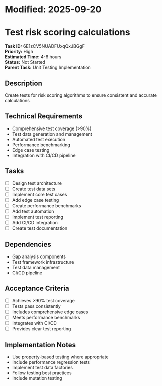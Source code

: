 # Modified: 2025-09-20

# Test risk scoring calculations

**Task ID:** 6E1zCV5NUADFUxqQxJBGgF  
**Priority:** High  
**Estimated Time:** 4-6 hours  
**Status:** Not Started  
**Parent Task:** Unit Testing Implementation

## Description
Create tests for risk scoring algorithms to ensure consistent and accurate calculations

## Technical Requirements
- Comprehensive test coverage (>90%)
- Test data generation and management
- Automated test execution
- Performance benchmarking
- Edge case testing
- Integration with CI/CD pipeline

## Tasks
- [ ] Design test architecture
- [ ] Create test data sets
- [ ] Implement core test cases
- [ ] Add edge case testing
- [ ] Create performance benchmarks
- [ ] Add test automation
- [ ] Implement test reporting
- [ ] Add CI/CD integration
- [ ] Create test documentation

## Dependencies
- Gap analysis components
- Test framework infrastructure
- Test data management
- CI/CD pipeline

## Acceptance Criteria
- [ ] Achieves >90% test coverage
- [ ] Tests pass consistently
- [ ] Includes comprehensive edge cases
- [ ] Meets performance benchmarks
- [ ] Integrates with CI/CD
- [ ] Provides clear test reporting

## Implementation Notes
- Use property-based testing where appropriate
- Include performance regression tests
- Implement test data factories
- Follow testing best practices
- Include mutation testing
